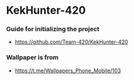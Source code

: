 KekHunter-420
===========

### Guide for initializing the project
* https://github.com/Team-420/KekHunter-420

### Wallpaper is from
* https://t.me/Wallpapers_Phone_Mobile/103
